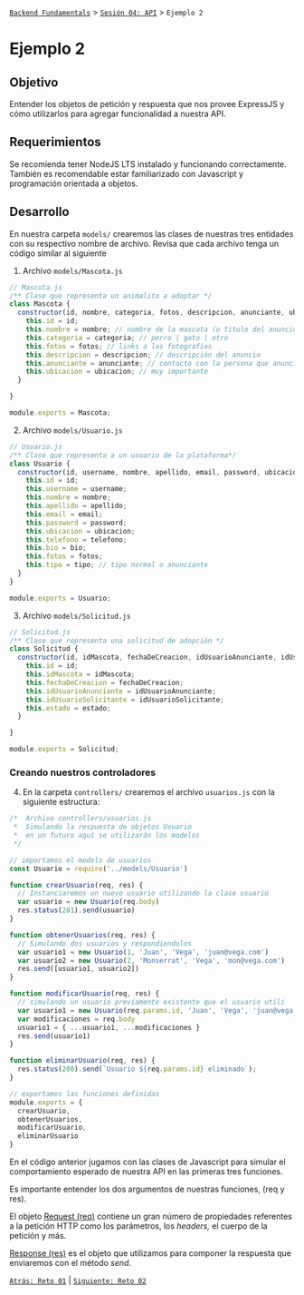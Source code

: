 [`Backend Fundamentals`](../../README.md) > [`Sesión 04: API`](../README.md) > `Ejemplo 2`

# Ejemplo 2

## Objetivo

Entender los objetos de petición y respuesta que nos provee ExpressJS y cómo utilizarlos para agregar funcionalidad a nuestra API.

## Requerimientos

Se recomienda tener NodeJS LTS instalado y funcionando correctamente. También es recomendable estar familiarizado con Javascript y programación orientada a objetos.

## Desarrollo

En nuestra carpeta `models/` crearemos las clases de nuestras tres entidades con su respectivo nombre de archivo. Revisa que cada archivo tenga un código similar al siguiente

1. Archivo `models/Mascota.js`

```jsx
// Mascota.js
/** Clase que representa un animalito a adoptar */
class Mascota {
  constructor(id, nombre, categoria, fotos, descripcion, anunciante, ubicacion) {
    this.id = id;
    this.nombre = nombre; // nombre de la mascota (o titulo del anuncio)
    this.categoria = categoria; // perro | gato | otro
    this.fotos = fotos; // links a las fotografías
    this.descripcion = descripcion; // descripción del anuncio
    this.anunciante = anunciante; // contacto con la persona que anuncia al animalito
    this.ubicacion = ubicacion; // muy importante
  }

}

module.exports = Mascota;
```

2. Archivo `models/Usuario.js`

```jsx
// Usuario.js
/** Clase que representa a un usuario de la plataforma*/
class Usuario {
  constructor(id, username, nombre, apellido, email, password, ubicacion, telefono, bio, fotos, tipo) {
    this.id = id;
    this.username = username;
    this.nombre = nombre;
    this.apellido = apellido;
    this.email = email;
    this.password = password;
    this.ubicacion = ubicacion;
    this.telefono = telefono;
    this.bio = bio;
    this.fotos = fotos;
    this.tipo = tipo; // tipo normal o anunciante
  }
}

module.exports = Usuario;
```

3. Archivo `models/Solicitud.js`

```jsx
// Solicitud.js
/** Clase que representa una solicitud de adopción */
class Solicitud {
  constructor(id, idMascota, fechaDeCreacion, idUsuarioAnunciante, idUsuarioSolicitante, estado) {
    this.id = id;
    this.idMascota = idMascota;
    this.fechaDeCreacion = fechaDeCreacion;
    this.idUsuarioAnunciante = idUsuarioAnunciante;
    this.idUsuarioSolicitante = idUsuarioSolicitante;
    this.estado = estado;
  }

}

module.exports = Solicitud;
```

### Creando nuestros controladores

4. En la carpeta `controllers/` crearemos el archivo `usuarios.js` con la siguiente estructura:

```jsx
/*  Archivo controllers/usuarios.js
 *  Simulando la respuesta de objetos Usuario
 *  en un futuro aquí se utilizarán los modelos
 */

// importamos el modelo de usuarios
const Usuario = require('../models/Usuario')

function crearUsuario(req, res) {
  // Instanciaremos un nuevo usuario utilizando la clase usuario
  var usuario = new Usuario(req.body)
  res.status(201).send(usuario)
}

function obtenerUsuarios(req, res) {
  // Simulando dos usuarios y respondiendolos
  var usuario1 = new Usuario(1, 'Juan', 'Vega', 'juan@vega.com')
  var usuario2 = new Usuario(2, 'Monserrat', 'Vega', 'mon@vega.com')
  res.send([usuario1, usuario2])
}

function modificarUsuario(req, res) {
  // simulando un usuario previamente existente que el usuario utili
  var usuario1 = new Usuario(req.params.id, 'Juan', 'Vega', 'juan@vega.com')
  var modificaciones = req.body
  usuario1 = { ...usuario1, ...modificaciones }
  res.send(usuario1)
}

function eliminarUsuario(req, res) {
  res.status(200).send(`Usuario ${req.params.id} eliminado`);
}

// exportamos las funciones definidas
module.exports = {
  crearUsuario,
  obtenerUsuarios,
  modificarUsuario,
  eliminarUsuario
}
```

En el código anterior jugamos con las clases de Javascript para simular el comportamiento esperado de nuestra API en las primeras tres funciones.

Es importante entender los dos argumentos de nuestras funciones, (req y res).

El objeto [Request (req)](http://expressjs.com/es/4x/api.html#req) contiene un gran número de propiedades referentes a la petición HTTP como los parámetros, los *headers,* el cuerpo de la petición y más.

[Response (res)](http://expressjs.com/es/4x/api.html#res) es el objeto que utilizamos para componer la respuesta que enviaremos  con el método *send*.

[`Atrás: Reto 01`](../Reto-01) | [`Siguiente: Reto 02`](../Reto-02)

